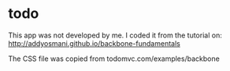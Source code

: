 # todo

This app was not developed by me. I coded it from the tutorial on: http://addyosmani.github.io/backbone-fundamentals

The CSS file was copied from todomvc.com/examples/backbone
